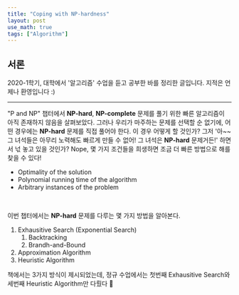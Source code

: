 ```yaml
---
title: "Coping with NP-hardness"
layout: post
use_math: true
tags: ["Algorithm"]
---
```


## 서론

2020-1학기, 대학에서 '알고리즘' 수업을 듣고 공부한 바를 정리한 글입니다. 지적은 언제나 환영입니다 :)

<hr/>

"P and NP" 챕터에서 $\textbf{NP-hard}$, $\textbf{NP-complete}$ 문제를 풀기 위한 빠른 알고리즘이 아직 존재하지 않음을 살펴보았다. 그러나 우리가 마주하는 문제를 선택할 순 없기에, 어떤 경우에는 $\textbf{NP-hard}$ 문제를 직접 풀어야 한다. 이 경우 어떻게 할 것인가? 그저 '아~~ 그 녀석들은 아무리 노력해도 빠르게 만들 수 없어! 그 녀석은 $\textbf{NP-hard}$ 문제거든!' 하면서 넋 놓고 있을 것인가? Nope, 몇 가지 조건들을 희생하면 조금 더 빠른 방법으로 해를 찾을 수 있다!

- Optimality of the solution
- Polynomial running time of the algorithm
- Arbitrary instances of the problem

<br/>

이번 챕터에서는 $\textbf{NP-hard}$ 문제를 다루는 몇 가지 방법을 알아본다. 

1. Exhausitive Search (Exponential Search)
   1. Backtracking
   2. Brandh-and-Bound
2. Approximation Algorithm
3. Heuristic Algorithm

책에서는 3가지 방식이 제시되었는데, 정규 수업에서는 첫번째 Exhausitive Search와 세번째 Heuristic Algorithm만 다뤘다 🙏

